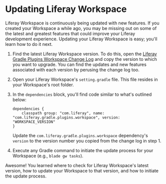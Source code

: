 # Updating Liferay Workspace [](id=updating-liferay-workspace)

Liferay Workspace is continuously being updated with new features. If you
created your Workspace a while ago, you may be missing out on some of the latest
and greatest features that could improve your Liferay development experience.
Updating your Liferay Workspace is easy; you'll learn how to do it next.

1.  Find the latest Liferay Workspace version. To do this, open the
    [Liferay Gradle Plugins Workspace Change Log](https://github.com/liferay/liferay-portal/blob/master/modules/sdk/gradle-plugins-workspace/CHANGELOG.markdown)
    and copy the version to which you want to upgrade. You can find the updates
    and new features associated with each version by perusing the change log
    too.

2.  Open your Liferay Workspace's `setting.gradle` file. This file resides in
    your Workspace's root folder.

3.  In the `dependencies` block, you'll find code similar to what's outlined
    below:

        dependencies {
            classpath group: "com.liferay", name: "com.liferay.gradle.plugins.workspace", version: "WORKSPACE_VERSION"
        }

    Update the `com.liferay.gradle.plugins.workspace` dependency's `version` to
    the version number you copied from the change log in step 1.

4.  Execute any Gradle command to initiate the update process for your Workspace
    (e.g., `blade gw tasks`).

Awesome! You learned where to check for Liferay Workspace's latest version, how
to update your Workspace to that version, and how to initiate the update
process.